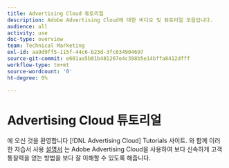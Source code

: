 ```yaml
---
title: Advertising Cloud 튜토리얼
description: Adobe Advertising Cloud에 대한 비디오 및 튜토리얼 모음입니다.
audience: all
activity: use
doc-type: overview
team: Technical Marketing
exl-id: aa9d9ff5-115f-44c6-b23d-3fc034904697
source-git-commit: e601aa5b01b481267e4c398b5e14bffa8412dfff
workflow-type: tm+mt
source-wordcount: '0'
ht-degree: 0%

---
```


# Advertising Cloud 튜토리얼

에 오신 것을 환영합니다 [!DNL Advertising Cloud] Tutorials 사이트. 와 함께 이러한 자습서 사용 [설명서](https://experienceleague.adobe.com/docs/advertising-cloud.html) 는 Adobe Advertising Cloud을 사용하여 보다 신속하게 고객 통찰력을 얻는 방법을 보다 잘 이해할 수 있도록 해줍니다.

<!--
See other -learn tutorials landing pages to get ideas for additional content
-->
